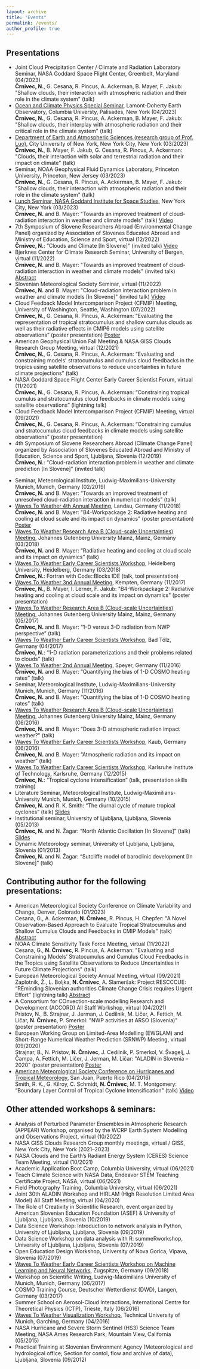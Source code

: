 ```yaml
---
layout: archive
title: "Events"
permalink: /events/
author_profile: true
---
```


## Presentations
* Joint Cloud Precipitation Center / Climate and Radiation Laboratory Seminar, NASA Goddard Space Flight Center, Greenbelt, Maryland (04/2023)<br/>**Črnivec, N.**, G. Cesana, R. Pincus, A. Ackerman, B. Mayer, F. Jakub: "Shallow clouds, their interaction with atmospheric radiation and their role in the climate system" (talk)
* [Ocean and Climate Physics Special Seminar](https://lamont.columbia.edu/events/ocean-climate-physics-seminars), Lamont-Doherty Earth Observatory, Columbia Universty, Palisades, New York (04/2023)<br/>**Črnivec, N.**, G. Cesana, R. Pincus, A. Ackerman, B. Mayer, F. Jakub: "Shallow clouds, their interplay with atmospheric radiation and their critical role in the climate system" (talk)
* [Department of Earth and Atmospheric Sciences (research group of Prof. Luo)](https://zluo.ccny.cuny.edu/), City University of New York, New York City, New York (03/2023)<br/>**Črnivec, N.**, B. Mayer, F. Jakub, G. Cesana, R. Pincus, A. Ackerman: "Clouds, their interaction with solar and terrestrial radiation and their impact on climate" (talk)
* Seminar, NOAA Geophysical Fluid Dynamics Laboratory, Princeton University, Princeton, New Jersey (03/2023)<br/>**Črnivec, N.**, G. Cesana, R. Pincus, A. Ackerman, B. Mayer, F. Jakub: "Shallow clouds, their interaction with atmospheric radiation and their role in the climate system" (talk)
* [Lunch Seminar, NASA Goddard Institute for Space Studies](https://www.giss.nasa.gov/events/lunch/2023/), New York City, New York (03/2023)<br/>**Črnivec, N.** and B. Mayer: "Towards an improved treatment of cloud-radiation interaction in weather and climate models" (talk)
[Video](https://www.youtube.com/watch?v=9Royf00yZog)
* 7th Symposium of Slovene Researchers Abroad (Environmental Change Panel) organized by Association of Slovenes Educated Abroad and Ministry of Education, Science and Sport, virtual (12/2022)<br/>**Črnivec, N.**: “Clouds and Climate [In Slovene]" (invited talk)
[Video](https://www.youtube.com/watch?v=VmXpTefYQoI)
* Bjerknes Center for Climate Research Seminar, University of Bergen, virtual (11/2022)<br/>
**Črnivec, N.** and B. Mayer: "Towards an improved treatment of cloud-radiation interaction in weather and climate models" (invited talk)
[Abstract](https://bjerknes.uib.no/en/article/seminar-talk-nina-crnivec)
* Slovenian Meteorological Society Seminar, virtual (11/2022)<br/>
**Črnivec, N.** and B. Mayer: "Cloud-radiation interaction problem in weather and climate models [In Slovene]" (invited talk)
[Video](https://www.youtube.com/watch?v=0v3ymRMvsE0&t=458s)
* Cloud Feedback Model Intercomparison Project (CFMIP) Meeting, University of Washington, Seattle, Washington (07/2022)<br/>**Črnivec, N.**, G. Cesana, R. Pincus, A. Ackerman: “Evaluating the representation of tropical stratocumulus and shallow cumulus clouds as well as their radiative effects in CMIP6 models using satellite observations” (poster presentation)
[Poster](https://github.com/NinaCrnivec/NinaCrnivec.github.io/blob/master/files/posters_NC/Crnivec_CFMIP2022_poster_TropicalScCuCMIP6.pdf)
* American Geophysical Union Fall Meeting & NASA GISS Clouds Research Group Meeting, virtual (12/2021)<br/>
 **Črnivec, N.**, G. Cesana, R. Pincus, A. Ackerman: “Evaluating and constraining models' stratocumulus and cumulus cloud feedbacks in the tropics using satellite observations to reduce uncertainties in future climate projections” (talk)
* NASA Goddard Space Flight Center Early Career Scientist Forum, virtual (11/2021)<br/>**Črnivec, N.**, G. Cesana, R. Pincus, A. Ackerman: “Constraining tropical cumulus and stratocumulus cloud feedbacks in climate models using satellite observations” (lightning talk)
* Cloud Feedback Model Intercomparison Project (CFMIP) Meeting, virtual (09/2021)<br/>**Črnivec, N.**, G. Cesana, R. Pincus, A. Ackerman: “Constraining cumulus and stratocumulus cloud feedbacks in climate models using satellite observations” (poster presentation)
* 4th Symposium of Slovene Researchers Abroad (Climate Change Panel) organized by Association of Slovenes Educated Abroad and Ministry of Education, Science and Sport, Ljubljana, Slovenia (12/2019)<br/>**Črnivec, N.**: “Cloud-radiation interaction problem in weather and climate prediction [In Slovene]" (invited talk) 
<!-- 
_More information & event media coverage:_
[Društvo VTIS](https://www.drustvovtis.si/za-nami-ze-4-simpozij-slovenskih-raziskovalcev-v-tujini/),
[Republika Slovenija gov.si](https://www.gov.si/dogodki/2019-12-23-4-simpozij-slovenskih-raziskovalcev-v-tujini/),
[STA-Znanost](http://znanost.sta.si/2711367/simpozij-slovenskih-raziskovalcev-v-tujini-v-luci-krozenja-znanja),
[Karierni centri Univerze v Ljubljani](https://kc.uni-lj.si/novice/4-simpozij-slovenskih-raziskovalcev-v-tujini.html)<br/> 
-->
* Seminar, Meteorological Institute, Ludwig-Maximilians-University Munich, Munich, Germany (02/2019)<br/>**Črnivec, N.** and B. Mayer: “Towards an improved treatment of unresolved cloud-radiation interaction in numerical models” (talk)
* [Waves To Weather 4th Annual Meeting](https://w2w.meteo.physik.uni-muenchen.de/meetings/4th-annual-meeting-nov18/index.html), Landau, Germany (11/2018)<br/>**Črnivec, N.** and B. Mayer: "B4-Workpackage 2: Radiative heating and cooling at cloud scale and its impact on dynamics" (poster presentation)
[Poster](https://github.com/NinaCrnivec/NinaCrnivec.github.io/blob/master/files/posters_NC/Crnivec_2018_poster_W2W_B4wp2.pdf)
* [Waves To Weather Research Area B (Cloud-scale Uncertainties) Meeting](https://w2w.meteo.physik.uni-muenchen.de/meetings/rab-meeting-mar2018/index.html), Johannes Gutenberg University Mainz, Mainz, Germany (03/2018)<br/>**Črnivec, N.** and B. Mayer: “Radiative heating and cooling at cloud scale and its impact on dynamics” (talk)
* [Waves To Weather Early Career Scientists Workshop](https://w2w.meteo.physik.uni-muenchen.de/meetings/ecs-workshop-mar-2018/index.html), Heidelberg University, Heidelberg, Germany (03/2018)<br/>**Črnivec, N.**: Fortran with Code::Blocks IDE (talk, tool presentation)
* [Waves To Weather 3nd Annual Meeting](https://w2w.meteo.physik.uni-muenchen.de/meetings/3rd-annual-meeting2017/index.html), Kempten, Germany (11/2017)<br/>**Črnivec, N.**, B. Mayer, I. Lerner, F. Jakub: "B4-Workpackage 2: Radiative heating and cooling at cloud scale and its impact on dynamics" (poster presentation)
* [Waves To Weather Research Area B (Cloud-scale Uncertainties) Meeting](https://w2w.meteo.physik.uni-muenchen.de/meetings/rab-meeting-2017/rab-grouppicture_2017.jpg), Johannes Gutenberg University Mainz, Mainz, Germany (05/2017)<br/>**Črnivec, N.** and B. Mayer: “1-D versus 3-D radiation from NWP perspective” (talk)
* [Waves To Weather Early Career Scientists Workshop](https://w2w.meteo.physik.uni-muenchen.de/meetings/ecs_meeting_april2017/index.html), Bad Tölz, Germany (04/2017)<br/>**Črnivec, N.**: “1-D radiation parameterizations and their problems related to clouds” (talk)
* [Waves To Weather 2nd Annual Meeting](https://w2w.meteo.physik.uni-muenchen.de/meetings/annual_meeting2/index.html), Speyer, Germany (11/2016)<br/>**Črnivec, N.** and B. Mayer: “Quantifying the bias of 1-D COSMO heating rates” (talk)
* Seminar, Meteorological Institute, Ludwig-Maximilians-University Munich, Munich, Germany (11/2016)<br/>**Črnivec, N.** and B. Mayer: “Quantifying the bias of 1-D COSMO heating rates” (talk)
* [Waves To Weather Research Area B (Cloud-scale Uncertainties) Meeting](https://w2w.meteo.physik.uni-muenchen.de/meetings/ra-b-meeting-jun-2016/index.html), Johannes Gutenberg University Mainz, Mainz, Germany (06/2016)<br/>**Črnivec, N.** and B. Mayer: “Does 3-D atmospheric radiation impact weather?" (talk)
* [Waves To Weather Early Career Scientists Workshop](https://w2w.meteo.physik.uni-muenchen.de/meetings/ecs-workshop-jun-2016/index.html), Kaub, Germany (06/2016)<br/>**Črnivec, N.** and B. Mayer: “Atmospheric radiation and its impact on weather” (talk)
* [Waves To Weather Early Career Scientists Workshop](https://w2w.meteo.physik.uni-muenchen.de/meetings/ecs-workshop-dec15/index.html), Karlsruhe Institute of Technology, Karlsruhe, Germany (12/2015)<br/>**Črnivec, N.**: “Tropical cyclone intensification” (talk, presentation skills training)
* Literature Seminar, Meteorological Institute, Ludwig-Maximilians-University Munich, Munich, Germany (10/2015)<br/>**Črnivec, N.** and R. K. Smith: “The diurnal cycle of mature tropical cyclones” (talk) [Slides](https://github.com/NinaCrnivec/NinaCrnivec.github.io/blob/master/files/slides_NC/Crnivec_LiteratureSeminar_LMU_Munich_2015_TC.pdf)
* Institutional seminar, University of Ljubljana, Ljubljana, Slovenia (05/2013)<br/>**Črnivec, N.** and N. Žagar: “North Atlantic Oscillation [In Slovene]” (talk)
[Slides](https://github.com/NinaCrnivec/NinaCrnivec.github.io/blob/master/files/slides_NC/Crnivec_MeteoSeminar_UNILJ_2013_NAO.pdf)
* Dynamic Meteorology seminar, University of Ljubljana, Ljubljana, Slovenia (01/2013)<br/>**Črnivec, N.** and N. Žagar: “Sutcliffe model of baroclinic development [In Slovene]” (talk)

## Contributing author for the following presentations:
* American Meteorological Society Conference on Climate Variability and Change, Denver, Colorado (01/2023)<br/>
Cesana, G., A. Ackerman, **N. Črnivec**, R. Pincus, H. Chepfer: "A Novel Observation-Based Approach to Evaluate Tropical Stratocumulus and Shallow Cumulus Clouds and Feedbacks in CMIP Models" (talk) [Abstract](https://ams.confex.com/ams/103ANNUAL/meetingapp.cgi/Paper/419113)
* NOAA Climate Sensitivity Task Force Meeting, virtual (11/2022)<br/>
Cesana, G., **N. Črnivec**, R. Pincus, A. Ackerman: "Evaluating and Constraining Models’ Stratocumulus and Cumulus Cloud Feedbacks in the Tropics using Satellite Observations to Reduce Uncertainties in Future Climate Projections" (talk)
* European Meteorological Society Annual Meeting, virtual (09/2021)<br/>
Zaplotnik, Ž., L. Boljka, **N. Črnivec**, A. Slameršak: Project RESCCCUE: “REminding Slovenian authorities Climate Change Crisis requires Urgent Effort” (lightning talk)
[Abstract](https://meetingorganizer.copernicus.org/EMS2021/EMS2021-416.html)
* A Consortium for COnvection-scale modelling Research and Development (ACCORD) All Staff Workshop, virtual (04/2021)<br/>
Pristov, N., B. Strajnar, J. Jerman, J. Cedilnik, M. Ličer, A. Fettich, M. Ličar, **N. Črnivec**, P. Smerkol: "NWP activities at ARSO (Slovenia)" (poster presentation)
[Poster](https://github.com/NinaCrnivec/NinaCrnivec.github.io/blob/master/files/posters_NC/poster_ARSOmeteo_ACCORD_2021.pdf)
* European Working Group on Limited-Area Modelling (EWGLAM) and Short-Range Numerical Weather Prediction (SRNWP) Meeting, virtual (09/2020)<br/>
Strajnar, B., N. Pristov, **N. Črnivec**, J. Cedilnik, P. Smerkol, V. Švagelj, J. Čampa, A. Fettich, M. Ličer, J. Jerman, M. Ličar: "ALADIN in Slovenia – 2020" (poster presentation)
[Poster](https://github.com/NinaCrnivec/NinaCrnivec.github.io/blob/master/files/posters_NC/poster_ARSOmeteo_EWGLAM_SRNWP_2020.pdf)
* [American Meteorological Society Conference on Hurricanes and Tropical Meteorology](https://ams.confex.com/ams/32Hurr/webprogram/32HURRICANES.html), San Juan, Puerto Rico (04/2016)<br/>
Smith, R. K., G. Kilroy, C. Schmidt, **N. Črnivec**, M. T. Montgomery: “Boundary Layer Control of Tropical Cyclone Intensification" (talk)
[Video](https://ams.confex.com/ams/32Hurr/videogateway.cgi/id/33543?recordingid=33543&uniqueid=Paper293190&entry_password=914455)

## Other attended workshops & seminars:
* Analysis of Perturbed Parameter Ensembles in Atmospheric Research (APPEAR) Workshop, organised by the WCRP Earth System Modelling and Observations Project, virtual (10/2022)
* NASA GISS Clouds Research Group monthly meetings, virtual / GISS, New York City, New York (2021–2023)
* NASA Clouds and the Earth’s Radiant Energy System (CERES) Science Team Meeting, virtual (10/2021)
* Academic Application Boot Camp, Columbia University, virtual (06/2021)
* Teach Climate Science with NASA Data, Endeavor STEM Teaching Certificate Project, NASA, virtual (06/2021)
* Field Photography Training, Columbia University, virtual (06/2021)
* Joint 30th ALADIN Workshop and HIRLAM (High Resolution Limited Area Model) All Staff Meeting, virtual (04/2020)
* The Role of Creativity in Scientific Research, event organized by American Slovenian Education Foundation (ASEF) & University of Ljubljana, Ljubljana, Slovenia (10/2019)
* Data Science Workshop: Introduction to network analysis in Python, University of Ljubljana, Ljubljana, Slovenia (09/2019)
* Data Science Workshop on data analysis with R: summeRworkshop, University of Ljubljana, Ljubljana, Slovenia (07/2019)
* Open Education Design Workshop, University of Nova Gorica, Vipava, Slovenia (07/2019)
* [Waves To Weather Early Career Scientists Workshop on Machine Learning and Neural Networks](https://www.wavestoweather.de/meetings/workshop_neural_networks_sep18/index.html), Zugspitze, Germany (09/2018)
* Workshop on Scientific Writing, Ludwig-Maximilians University of Munich, Munich, Germany (06/2017)
* COSMO Training Course, Deutscher Wetterdienst (DWD), Langen, Germany (03/2017)
* Summer School on Aerosol-Cloud Interactions, International Centre for Theoretical Physics (ICTP), Trieste, Italy (06/2016)
* [Waves To Weather Visualization Workshop](https://w2w.meteo.physik.uni-muenchen.de/meetings/visualization-workshop2016/index.html), Technical University of Munich, Garching, Germany (04/2016)
* NASA Hurricane and Severe Storm Sentinel (HS3) Science Team Meeting, NASA Ames Research Park, Mountain View, California (05/2015)
* Practical Training at Slovenian Environment Agency (Meteorological and hydrological office; Section for contol, flow and archive of data), Ljubljana, Slovenia (09/2012)
